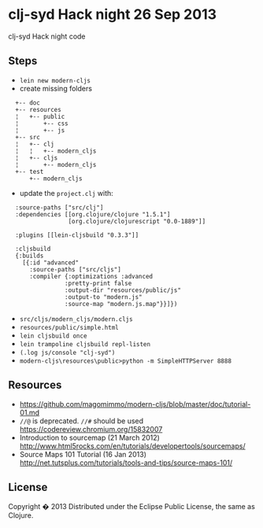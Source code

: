 # clj-syd Hack night 26 Sep 2013

clj-syd Hack night code

## Steps
* `lein new modern-cljs`
* create missing folders
```
  +-- doc
  +-- resources
  ¦   +-- public
  ¦       +-- css
  ¦       +-- js
  +-- src
  ¦   +-- clj
  ¦   ¦   +-- modern_cljs
  ¦   +-- cljs
  ¦       +-- modern_cljs
  +-- test
      +-- modern_cljs
```

* update the `project.clj` with:
```
  :source-paths ["src/clj"]
  :dependencies [[org.clojure/clojure "1.5.1"]
                 [org.clojure/clojurescript "0.0-1889"]]

  :plugins [[lein-cljsbuild "0.3.3"]]

  :cljsbuild 
  {:builds
    [{:id "advanced"
      :source-paths ["src/cljs"]
      :compiler {:optimizations :advanced
                :pretty-print false
                :output-dir "resources/public/js"
                :output-to "modern.js"
                :source-map "modern.js.map"}}]})
```

* `src/cljs/modern_cljs/modern.cljs`
* `resources/public/simple.html`
* `lein cljsbuild once`
* `lein trampoline cljsbuild repl-listen`
* `(.log js/console "clj-syd")`
* `modern-cljs\resources\public>python -m SimpleHTTPServer 8888`


## Resources
* https://github.com/magomimmo/modern-cljs/blob/master/doc/tutorial-01.md
* ```//@``` is deprecated. ```//#``` should be used https://codereview.chromium.org/15832007
* Introduction to sourcemap (21 March 2012) http://www.html5rocks.com/en/tutorials/developertools/sourcemaps/
* Source Maps 101 Tutorial (16 Jan 2013) http://net.tutsplus.com/tutorials/tools-and-tips/source-maps-101/

## License

Copyright � 2013
Distributed under the Eclipse Public License, the same as Clojure.
